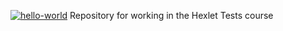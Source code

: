 [![hello-world](https://github.com/SergeiKiss/hexlet-tests/actions/workflows/hello-world.yml/badge.svg)](https://github.com/SergeiKiss/hexlet-tests/actions/workflows/hello-world.yml)
Repository for working in the Hexlet Tests course
